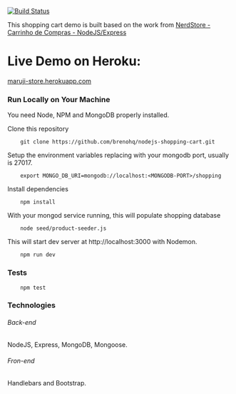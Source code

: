 [![Build Status](https://travis-ci.org/brenohq/nodejs-shopping-cart.svg?branch=master)](https://travis-ci.org/librah/nodejs-shopping-cart)

This shopping cart demo is built based on the work from
[NerdStore - Carrinho de Compras - NodeJS/Express](https://github.com/brenohq/nodejs-shopping-cart)

# Live Demo on Heroku:
[maruji-store.herokuapp.com](https://maruji-store.herokuapp.com/)


### Run Locally on Your Machine
You need Node, NPM and MongoDB properly installed.

Clone this repository
``` shell
    git clone https://github.com/brenohq/nodejs-shopping-cart.git
```
Setup the environment variables replacing <MONGODB-PORT> with your mongodb port, usually is 27017.
``` shell
    export MONGO_DB_URI=mongodb://localhost:<MONGODB-PORT>/shopping
```
Install dependencies
``` shell
    npm install
```

With your mongod service running, this will populate shopping database
``` shell
    node seed/product-seeder.js 
```
This will start dev server at http://localhost:3000 with Nodemon.
``` shell
    npm run dev
```

### Tests
``` shell
    npm test
```

### Technologies
###### Back-end
NodeJS, Express, MongoDB, Mongoose. 
###### Fron-end
Handlebars and Bootstrap.